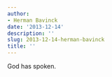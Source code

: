 ```yaml
---
author:
- Herman Bavinck
date: '2013-12-14'
description: ''
slug: 2013-12-14-herman-bavinck
title: ''
---
```

God has spoken.



